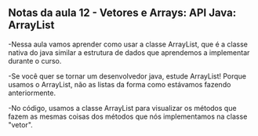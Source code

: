 ## Notas da aula 12 - Vetores e Arrays: API Java: ArrayList

-Nessa aula vamos aprender como usar a classe ArrayList, que é a classe nativa do java similar a estrutura de dados que aprendemos a implementar durante o curso.

-Se você quer se tornar um desenvolvedor java, estude ArrayList! Porque usamos o ArrayList, não as listas da forma como estávamos fazendo anteriormente.

-No código, usamos a classe ArrayList para visualizar os métodos que fazem as mesmas coisas dos métodos que nós implementamos na classe "vetor".
